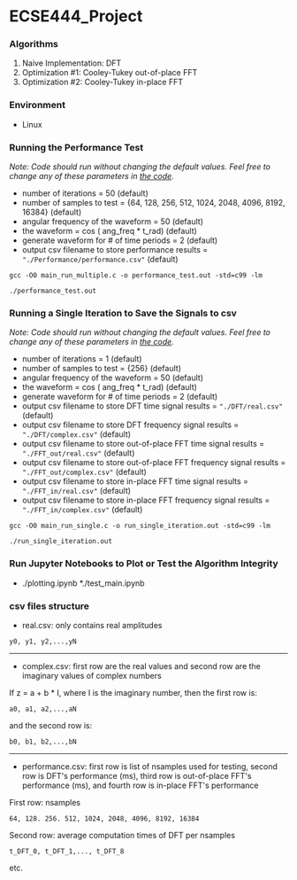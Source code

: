 # ECSE444_Project

### Algorithms
1. Naive Implementation: DFT
2. Optimization #1: Cooley-Tukey out-of-place FFT
3. Optimization #2: Cooley-Tukey in-place FFT

### Environment
* Linux

### Running the Performance Test
_Note: Code should run without changing the default values. Feel free to change any of these parameters in [the code](./main_run_multiple.c)._
* number of iterations = 50 (default)
* number of samples to test = {64, 128, 256, 512, 1024, 2048, 4096, 8192, 16384} (default)
* angular frequency of the waveform = 50 (default)
* the waveform = cos ( ang_freq * t_rad) (default)
* generate waveform for # of time periods = 2 (default)
* output csv filename to store performance results = `"./Performance/performance.csv"` (default)

```
gcc -O0 main_run_multiple.c -o performance_test.out -std=c99 -lm

./performance_test.out
```

### Running a Single Iteration to Save the Signals to csv

_Note: Code should run without changing the default values. Feel free to change any of these parameters in [the code](./main_run_single.c)._
* number of iterations = 1 (default)
* number of samples to test = {256} (default)
* angular frequency of the waveform = 50 (default)
* the waveform = cos ( ang_freq * t_rad) (default)
* generate waveform for # of time periods = 2 (default)
* output csv filename to store DFT time signal results = `"./DFT/real.csv"` (default)
* output csv filename to store DFT frequency signal results = `"./DFT/complex.csv"` (default)
* output csv filename to store out-of-place FFT time signal results = `"./FFT_out/real.csv"` (default)
* output csv filename to store out-of-place FFT  frequency signal results = `"./FFT_out/complex.csv"` (default)
* output csv filename to store in-place FFT time signal results = `"./FFT_in/real.csv"` (default)
* output csv filename to store in-place FFT frequency signal results = `"./FFT_in/complex.csv"` (default)

```
gcc -O0 main_run_single.c -o run_single_iteration.out -std=c99 -lm

./run_single_iteration.out
```

### Run Jupyter Notebooks to Plot or Test the Algorithm Integrity
* ./plotting.ipynb
*./test_main.ipynb

### csv files structure

* real.csv: only contains real amplitudes
```
y0, y1, y2,...,yN
```
---
* complex.csv: first row are the real values and second row are the imaginary values of complex numbers

If z = a + b * I, where I is the imaginary number, then the first row is: 
```
a0, a1, a2,...,aN
```
and the second row is:
```
b0, b1, b2,...,bN
```
---
* performance.csv: first row is list of nsamples used for testing, second row is DFT's performance (ms), third row is out-of-place FFT's performance (ms), and fourth row is in-place FFT's performance

First row: nsamples
```
64, 128. 256. 512, 1024, 2048, 4096, 8192, 16384
```
Second row: average computation times of DFT per nsamples
```
t_DFT_0, t_DFT_1,..., t_DFT_8
```
etc.
